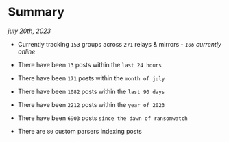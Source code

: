
# Summary
_july 20th, 2023_

- Currently tracking `153` groups across `271` relays & mirrors - _`106` currently online_

- There have been `13` posts within the `last 24 hours`

- There have been `171` posts within the `month of july`

- There have been `1082` posts within the `last 90 days`

- There have been `2212` posts within the `year of 2023`

- There have been `6903` posts `since the dawn of ransomwatch`

- There are `80` custom parsers indexing posts
